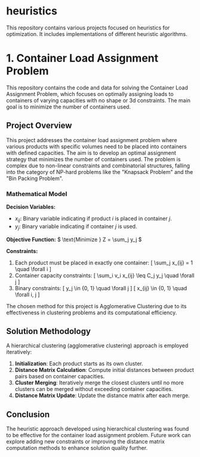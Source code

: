 # heuristics
This repository contains various projects focused on heuristics for optimization. It includes implementations of different heuristic algorithms.

# 1. Container Load Assignment Problem

This repository contains the code and data for solving the Container Load Assignment Problem, which focuses on optimally assigning loads to containers of varying capacities with no shape or 3d constraints. The main goal is to minimize the number of containers used.

## Project Overview

This project addresses the container load assignment problem where various products with specific volumes need to be placed into containers with defined capacities. The aim is to develop an optimal assignment strategy that minimizes the number of containers used. The problem is complex due to non-linear constraints and combinatorial structures, falling into the category of NP-hard problems like the "Knapsack Problem" and the "Bin Packing Problem".

### Mathematical Model

**Decision Variables:**
- $x_{ij}$: Binary variable indicating if product $i$ is placed in container $j$.
- $y_j$: Binary variable indicating if container $j$ is used.

**Objective Function:**
$ \text{Minimize } Z = \sum_j y_j $

**Constraints:**
1. Each product must be placed in exactly one container:
   \[ \sum_j x_{ij} = 1 \quad \forall i \]
2. Container capacity constraints:
   \[ \sum_i v_i x_{ij} \leq C_j y_j \quad \forall j \]
3. Binary constraints:
   \[ y_j \in \{0, 1\} \quad \forall j \]
   \[ x_{ij} \in \{0, 1\} \quad \forall i, j \]


The chosen method for this project is Agglomerative Clustering due to its effectiveness in clustering problems and its computational efficiency.

## Solution Methodology

A hierarchical clustering (agglomerative clustering) approach is employed iteratively:
1. **Initialization**: Each product starts as its own cluster.
2. **Distance Matrix Calculation**: Compute initial distances between product pairs based on container capacities.
3. **Cluster Merging**: Iteratively merge the closest clusters until no more clusters can be merged without exceeding container capacities.
4. **Distance Matrix Update**: Update the distance matrix after each merge.

## Conclusion

The heuristic approach developed using hierarchical clustering was found to be effective for the container load assignment problem. Future work can explore adding new constraints or improving the distance matrix computation methods to enhance solution quality further.

